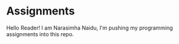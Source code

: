 # Assignments
Hello Reader!
I am Narasimha Naidu, I'm pushing my programming assignments into this repo.
